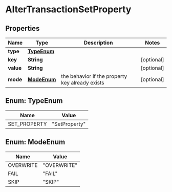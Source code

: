 

# AlterTransactionSetProperty


## Properties

| Name | Type | Description | Notes |
|------------ | ------------- | ------------- | -------------|
|**type** | [**TypeEnum**](#TypeEnum) |  |  |
|**key** | **String** |  |  [optional] |
|**value** | **String** |  |  [optional] |
|**mode** | [**ModeEnum**](#ModeEnum) | the behavior if the property key already exists |  [optional] |



## Enum: TypeEnum

| Name | Value |
|---- | -----|
| SET_PROPERTY | &quot;SetProperty&quot; |



## Enum: ModeEnum

| Name | Value |
|---- | -----|
| OVERWRITE | &quot;OVERWRITE&quot; |
| FAIL | &quot;FAIL&quot; |
| SKIP | &quot;SKIP&quot; |



